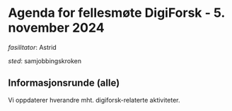 
# Agenda for fellesmøte DigiForsk - 5. november 2024

*fasilitator*: Astrid 

*sted*:  samjobbingskroken

## Informasjonsrunde (alle)

Vi oppdaterer hverandre mht. digiforsk-relaterte aktiviteter.
